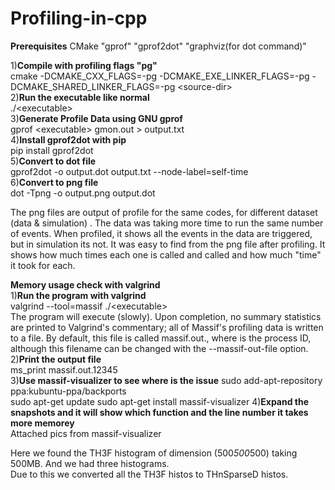 # Profiling-in-cpp  

**Prerequisites** CMake "gprof" "gprof2dot" "graphviz(for dot command)"  

1)**Compile with profiling flags "pg"**  
cmake -DCMAKE_CXX_FLAGS=-pg -DCMAKE_EXE_LINKER_FLAGS=-pg -DCMAKE_SHARED_LINKER_FLAGS=-pg &lt;source-dir&gt;   
2)**Run the executable like normal**  
./&lt;executable&gt;    
3)**Generate Profile Data using GNU gprof**   
gprof &lt;executable&gt; gmon.out &gt; output.txt    
4)**Install gprof2dot with pip**    
pip install gprof2dot    
5)**Convert to dot file**  
gprof2dot -o output.dot output.txt --node-label=self-time    
6)**Convert to png file**  
dot -Tpng -o output.png output.dot   


The png files are output of profile  for the same codes, for different dataset (data & simulation) . The data was taking more time to run the same number of events. When profiled, it shows all the events in the data are triggered, but in simulation its not. It was easy to find from the png file after profiling. It shows how much times each one is called and called and how much "time"  it took for each.


**Memory usage check with valgrind**  
1)**Run the program with valgrind**  
valgrind --tool=massif ./&lt;executable&gt;   
The program will execute (slowly). Upon completion, no summary statistics are printed to Valgrind's commentary; all of Massif's profiling data is written to a file. By default, this file is called massif.out.<pid>, where <pid> is the process ID, although this filename can be changed with the --massif-out-file option.  
2)**Print the output file**  
ms_print massif.out.12345  
3)**Use massif-visualizer to see where is the issue** 
sudo add-apt-repository ppa:kubuntu-ppa/backports    
sudo apt-get update
sudo apt-get install massif-visualizer
4)**Expand the snapshots and it will show which function and the line number it takes more memorey**   
Attached pics from massif-visualizer   

Here we found the TH3F histogram of dimension (500*500*500) taking 500MB. And we had three histograms.  
Due to this we converted all the TH3F histos to THnSparseD histos.    






